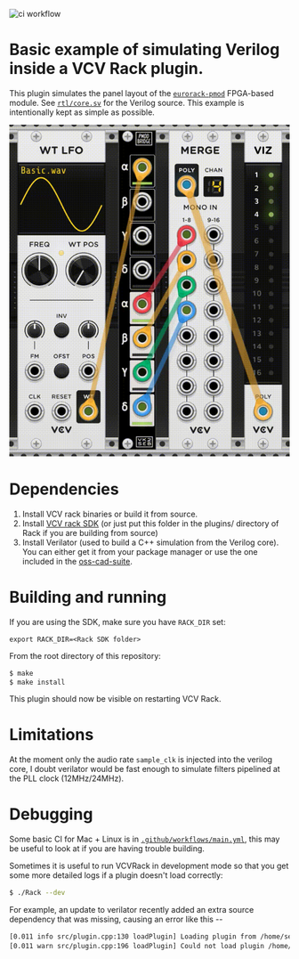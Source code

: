 ![ci workflow](https://github.com/apfelaudio/verilog-vcvrack/actions/workflows/main.yml/badge.svg)

# Basic example of simulating Verilog inside a VCV Rack plugin.

This plugin simulates the panel layout of the [`eurorack-pmod`](https://github.com/schnommus/eurorack-pmod) FPGA-based module. See [`rtl/core.sv`](rtl/core.sv) for the Verilog source. This example is intentionally kept as simple as possible.

![eurorack-pmod running inside VCV rack](doc/capture-eurorack-pmod.gif)

# Dependencies

1. Install VCV rack binaries or build it from source.
2. Install [VCV rack SDK](https://vcvrack.com/manual/PluginDevelopmentTutorial) (or just put this folder in the plugins/ directory of Rack if you are building from source)
3. Install Verilator (used to build a C++ simulation from the Verilog core). You can either get it from your package manager or use the one included in the [oss-cad-suite](https://github.com/YosysHQ/oss-cad-suite-build#installation).

# Building and running

If you are using the SDK, make sure you have `RACK_DIR` set:

```
export RACK_DIR=<Rack SDK folder>
```

From the root directory of this repository:

```
$ make
$ make install
```

This plugin should now be visible on restarting VCV Rack.

# Limitations

At the moment only the audio rate `sample_clk` is injected into the verilog core, I doubt verilator would be fast enough to simulate filters pipelined at the PLL clock (12MHz/24MHz).

# Debugging

Some basic CI for Mac + Linux is in [`.github/workflows/main.yml`](.github/workflows/main.yml), this may be useful to look at if you are having trouble building.

Sometimes it is useful to run VCVRack in development mode so that you get some more detailed logs if a plugin doesn't load correctly:

```bash
$ ./Rack --dev
```

For example, an update to verilator recently added an extra source dependency that was missing, causing an error like this --


```bash
[0.011 info src/plugin.cpp:130 loadPlugin] Loading plugin from /home/seb/Downloads/Rack2Free/plugins/eurorack-pmod-vcvrack
[0.011 warn src/plugin.cpp:196 loadPlugin] Could not load plugin /home/seb/Downloads/Rack2Free/plugins/eurorack-pmod-vcvrack: Failed to load library /home/seb/Downloads/Rack2Free/plugins/eurorack-pmod-vcvrack/plugin.so: /home/seb/Downloads/Rack2Free/plugins/eurorack-pmod-vcvrack/plugin.so: undefined symbol: _ZN12VlThreadPoolC1EP16VerilatedContextj
```
